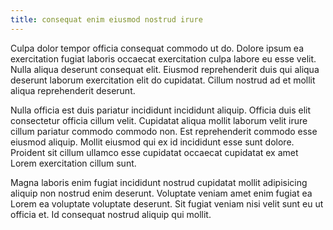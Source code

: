 ```yaml
---
title: consequat enim eiusmod nostrud irure
---
```


Culpa dolor tempor officia consequat commodo ut do. Dolore ipsum ea exercitation fugiat laboris occaecat exercitation culpa labore eu esse velit. Nulla aliqua deserunt consequat elit. Eiusmod reprehenderit duis qui aliqua deserunt laborum exercitation elit do cupidatat. Cillum nostrud ad et mollit aliqua reprehenderit deserunt.

Nulla officia est duis pariatur incididunt incididunt aliquip. Officia duis elit consectetur officia cillum velit. Cupidatat aliqua mollit laborum velit irure cillum pariatur commodo commodo non. Est reprehenderit commodo esse eiusmod aliquip. Mollit eiusmod qui ex id incididunt esse sunt dolore. Proident sit cillum ullamco esse cupidatat occaecat cupidatat ex amet Lorem exercitation cillum sunt.

Magna laboris enim fugiat incididunt nostrud cupidatat mollit adipisicing aliquip non nostrud enim deserunt. Voluptate veniam amet enim fugiat ea Lorem ea voluptate voluptate deserunt. Sit fugiat veniam nisi velit sunt eu ut officia et. Id consequat nostrud aliquip qui mollit.